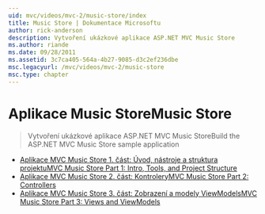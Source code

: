 ```yaml
---
uid: mvc/videos/mvc-2/music-store/index
title: Music Store | Dokumentace Microsoftu
author: rick-anderson
description: Vytvoření ukázkové aplikace ASP.NET MVC Music Store
ms.author: riande
ms.date: 09/28/2011
ms.assetid: 3c7ca405-564a-4b27-9085-d3c2ef236dbe
msc.legacyurl: /mvc/videos/mvc-2/music-store
msc.type: chapter
---
```

<a name="music-store"></a><span data-ttu-id="d8433-103">Aplikace Music Store</span><span class="sxs-lookup"><span data-stu-id="d8433-103">Music Store</span></span>
====================
> <span data-ttu-id="d8433-104">Vytvoření ukázkové aplikace ASP.NET MVC Music Store</span><span class="sxs-lookup"><span data-stu-id="d8433-104">Build the ASP.NET MVC Music Store sample application</span></span>


- [<span data-ttu-id="d8433-105">Aplikace MVC Music Store 1. část: Úvod, nástroje a struktura projektu</span><span class="sxs-lookup"><span data-stu-id="d8433-105">MVC Music Store Part 1: Intro, Tools, and Project Structure</span></span>](mvc-music-store-part-1-intro-tools-and-project-structure.md)
- [<span data-ttu-id="d8433-106">Aplikace MVC Music Store 2. část: Kontrolery</span><span class="sxs-lookup"><span data-stu-id="d8433-106">MVC Music Store Part 2: Controllers</span></span>](mvc-music-store-part-2-controllers.md)
- [<span data-ttu-id="d8433-107">Aplikace MVC Music Store 3. část: Zobrazení a modely ViewModels</span><span class="sxs-lookup"><span data-stu-id="d8433-107">MVC Music Store Part 3: Views and ViewModels</span></span>](mvc-music-store-part-3-views-and-viewmodels.md)
